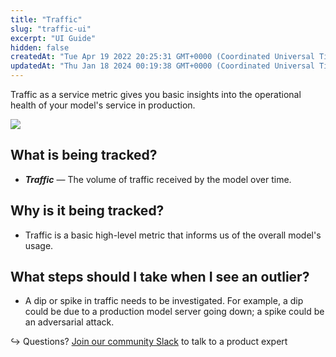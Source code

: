 ```yaml
---
title: "Traffic"
slug: "traffic-ui"
excerpt: "UI Guide"
hidden: false
createdAt: "Tue Apr 19 2022 20:25:31 GMT+0000 (Coordinated Universal Time)"
updatedAt: "Thu Jan 18 2024 00:19:38 GMT+0000 (Coordinated Universal Time)"
---
```

Traffic as a service metric gives you basic insights into the operational health of your model's service in production.

![](https://files.readme.io/8d747e9-image.png)

## What is being tracked?

- **_Traffic_** — The volume of traffic received by the model over time.

## Why is it being tracked?

- Traffic is a basic high-level metric that informs us of the overall model's usage.

## What steps should I take when I see an outlier?

- A dip or spike in traffic needs to be investigated. For example, a dip could be due to a production model server going down; a spike could be an adversarial attack.

↪ Questions? [Join our community Slack](https://www.fiddler.ai/slackinvite) to talk to a product expert
